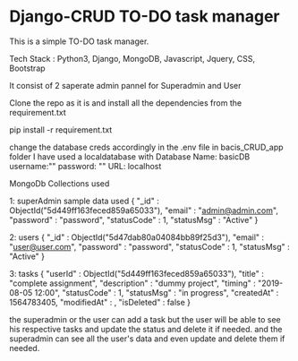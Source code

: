 # Django-CRUD TO-DO task manager

This is a simple TO-DO task manager.

Tech Stack : Python3, Django, MongoDB, Javascript, Jquery, CSS, Bootstrap

It consist of 2 saperate admin pannel for Superadmin and User

Clone the repo as it is and install all the dependencies from the requirement.txt

  pip install -r requirement.txt

change the database creds accordingly in the .env file in bacis_CRUD_app folder
I have used a localdatabase with
  Database Name: basicDB
  username:""
  password: ""
  URL: localhost


MongoDb Collections used

1: superAdmin
sample data used
{
    "_id" : ObjectId("5d449ff163feced859a65033"),
    "email" : "admin@admin.com",
    "password" : "password",
    "statusCode" : 1,
    "statusMsg" : "Active"
}

2: users
{
    "_id" : ObjectId("5d47dab80a04084bb89f25d3"),
    "email" : "user@user.com",
    "password" : "password",
    "statusCode" : 1,
    "statusMsg" : "Active"
}


3: tasks
{
    "userId" : ObjectId("5d449ff163feced859a65033"),
    "title" : "complete assignment",
    "description" : "dummy project",
    "timing" : "2019-08-05 12:00",
    "statusCode" : 1,
    "statusMsg" : "in progress",
    "createdAt" : 1564783405,
    "modifiedAt" : ,
    "isDeleted" : false
}



the superadmin or the user can add a task but the user will be able to see his respective tasks and update the status and delete it if needed.
and the superadmin can see all the user's data and even update and delete them if needed. 


